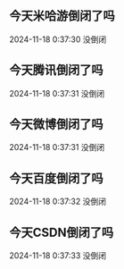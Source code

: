 ## 今天米哈游倒闭了吗

2024-11-18 0:37:30 没倒闭

## 今天腾讯倒闭了吗

2024-11-18 0:37:31 没倒闭

## 今天微博倒闭了吗

2024-11-18 0:37:31 没倒闭

## 今天百度倒闭了吗

2024-11-18 0:37:32 没倒闭

## 今天CSDN倒闭了吗

2024-11-18 0:37:33 没倒闭

